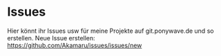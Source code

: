 # Issues

Hier könnt ihr Issues usw für meine Projekte auf git.ponywave.de und so erstellen.
Neue Issue erstellen: https://github.com/Akamaru/issues/issues/new